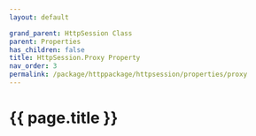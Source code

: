 ```yaml
---
layout: default

grand_parent: HttpSession Class
parent: Properties
has_children: false
title: HttpSession.Proxy Property
nav_order: 3
permalink: /package/httppackage/httpsession/properties/proxy
---
```

# {{ page.title }}